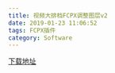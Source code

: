 ```yaml
---
title: 视频大排档FCPX调整图层v2
date: 2019-01-23 11:06:52
tags: FCPX插件
category: Software
---
```


[下载地址](https://github.com/rongtianjie/rongtianjie.github.io/releases/download/%E8%B0%83%E6%95%B4%E5%9B%BE%E5%B1%82/fcpx.v2+free.zip)